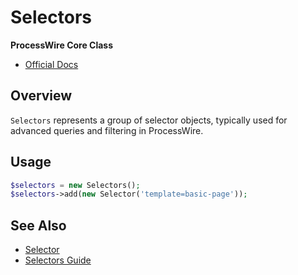 # Selectors

**ProcessWire Core Class**

- [Official Docs](https://processwire.com/api/ref/selectors/)

## Overview

`Selectors` represents a group of selector objects, typically used for advanced queries and filtering in ProcessWire.

## Usage

```php
$selectors = new Selectors();
$selectors->add(new Selector('template=basic-page'));
```

## See Also
- [Selector](./selector-class.md)
- [Selectors Guide](https://processwire.com/docs/selectors/)
